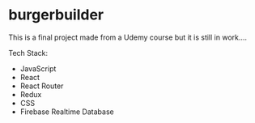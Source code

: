 # burgerbuilder

This is a final project made from a Udemy course but it is still in work....

Tech Stack:
- JavaScript
- React
- React Router
- Redux
- CSS
- Firebase Realtime Database
